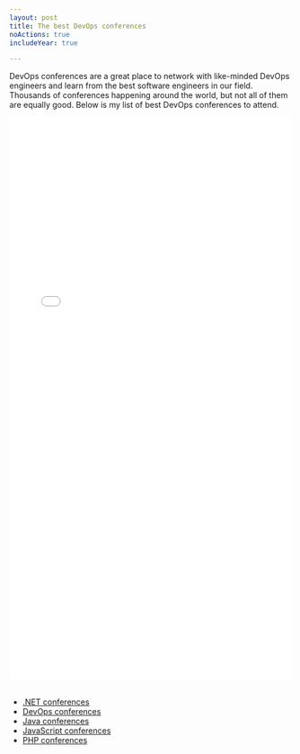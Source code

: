 ```yaml
---
layout: post
title: The best DevOps conferences 
noActions: true
includeYear: true

---
```


DevOps conferences are a great place to network with like-minded DevOps engineers and learn from the best software engineers in our field. Thousands of conferences happening around the world, but not all of them are equally good. Below is my list of best DevOps conferences to attend. 

<div align="center">
<iframe width="100%" height="1000px" src="//dev.events/devops" title="DevOps conferences" frameborder="0" allow="accelerometer; autoplay; clipboard-write; encrypted-media; gyroscope; picture-in-picture" allowfullscreen></iframe>
</div>

<br>

* [.NET conferences](/conferences/dotnet)
* [DevOps conferences](/conferences/devops)
* [Java conferences](/conferences/java)
* [JavaScript conferences](/conferences/javascript)
* [PHP conferences](/conferences/php)